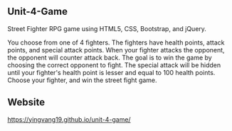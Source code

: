 ## Unit-4-Game
Street Fighter RPG game using HTML5, CSS, Bootstrap, and jQuery.

You choose from one of 4 fighters. The fighters have health points, attack points, and special attack points. When your fighter attacks the opponent, the opponent will counter attack back. The goal is to win the game by choosing the correct opponent to fight. The special attack will be hidden until your fighter's health point is lesser and equal to 100 health points. Choose your fighter, and win the street fight game.

## Website
https://yingvang19.github.io/unit-4-game/
